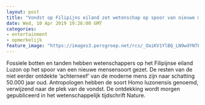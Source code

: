```yaml
---
layout: post
title: "Vondst op Filipijns eiland zet wetenschap op spoor van nieuwe mensensoort"
date: Wed, 10 Apr 2019 19:26:00 GMT
categories: 
- entertainment 
- opmerkelijk 
feature_image: "https://images3.persgroep.net/rcs/_OaiKV1YlBQ_LN9wdYNTE7r9udQ/diocontent/145254175/_fitwidth/400/?appId=21791a8992982cd8da851550a453bd7f&quality=0.7"
---
```


Fossiele botten en tanden hebben wetenschappers op het Filipijnse eiland Luzon op het spoor van een nieuwe mensensoort gezet. De resten van de niet eerder ontdekte ‘achterneef’ van de moderne mens zijn naar schatting 50.000 jaar oud. Antropologen hebben de soort Homo luzonensis genoemd, verwijzend naar de plek van de vondst. De ontdekking wordt morgen gepubliceerd in het wetenschappelijk tijdschrift Nature.
